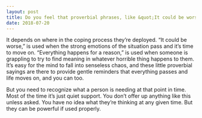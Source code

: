 ```yaml
---
layout: post
title: Do you feel that proverbial phrases, like &quot;It could be worse&quot; or &quot;Everything happens for a reason,&quot; that we use to feel helpful are actually beneficial? Or do you think their use is problematic as they may show a lack of empathy or condescension?
date: 2018-07-20
---
```


<p>It depends on where in the coping process they’re deployed. “It could be worse,” is used when the strong emotions of the situation pass and it’s time to move on. “Everything happens for a reason,” is used when someone is grappling to try to find meaning in whatever horrible thing happens to them. It’s easy for the mind to fall into senseless chaos, and these little proverbial sayings are there to provide gentle reminders that everything passes and life moves on, and you can too.</p><p>But you need to recognize what a person is needing at that point in time. Most of the time it’s just quiet support. You don’t offer up anything like this unless asked. You have no idea what they’re thinking at any given time. But they can be powerful if used properly.</p>
